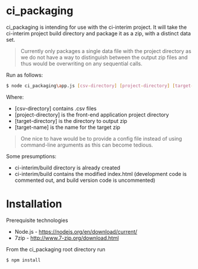# ci_packaging

ci_packaging is intending for use with the ci-interim project. It will take the ci-interim project build directory and package it as a zip, with a distinct data set.

> Currently only packages a single data file with the project directory as we do not
> have a way to distinguish between the output zip files and thus would be overwriting on any sequential calls.

Run as follows:
```sh
$ node ci_packaging\app.js [csv-directory] [project-directory] [target-directory] [target-name]
```

Where:
* [csv-directory] contains .csv files
* [project-directory] is the front-end application project directory
* [target-directory] is the directory to output zip
* [target-name] is the name for the target zip

> One nice to have would be to provide a config file instead of using command-line arguments
> as this can become tedious.

Some presumptions:
* ci-interim/build directory is already created 
* ci-interim/build contains the modified index.html (development code is commented out, and build version code is uncommented)

# Installation

Prerequisite technologies
* Node.js - https://nodejs.org/en/download/current/
* 7zip - http://www.7-zip.org/download.html

From the ci_packaging root directory run
```sh
$ npm install
```